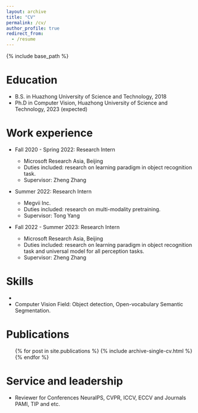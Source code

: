 ```yaml
---
layout: archive
title: "CV"
permalink: /cv/
author_profile: true
redirect_from:
  - /resume
---
```


{% include base_path %}

Education
======
* B.S. in Huazhong University of Science and Technology, 2018
* Ph.D in Computer Vision, Huazhong University of Science and Technology, 2023 (expected)

Work experience
======
* Fall 2020 - Spring 2022: Research Intern
  * Microsoft Research Asia, Beijing
  * Duties included: research on learning paradigm in object recognition task.
  * Supervisor: Zheng Zhang

* Summer 2022: Research Intern
  * Megvii Inc.
  * Duties included: research on multi-modality pretraining.
  * Supervisor: Tong Yang
* Fall 2022 - Summer 2023: Research Intern
  * Microsoft Research Asia, Beijing
  * Duties included: research on learning paradigm in object recognition task and universal model for all perception tasks.
  * Supervisor: Zheng Zhang
  
Skills
======
* 
* Computer Vision Field: Object detection, Open-vocabulary Semantic Segmentation.

Publications
======
  <ul>{% for post in site.publications %}
    {% include archive-single-cv.html %}
  {% endfor %}</ul>
  

<!-- Talks
======
  <ul>{% for post in site.talks %}
    {% include archive-single-talk-cv.html %}
  {% endfor %}</ul>
  
Teaching
======
  <ul>{% for post in site.teaching %}
    {% include archive-single-cv.html %}
  {% endfor %}</ul> -->
  
Service and leadership
======
* Reviewer for Conferences NeuraIPS, CVPR, ICCV, ECCV and Journals PAMI, TIP and etc.
